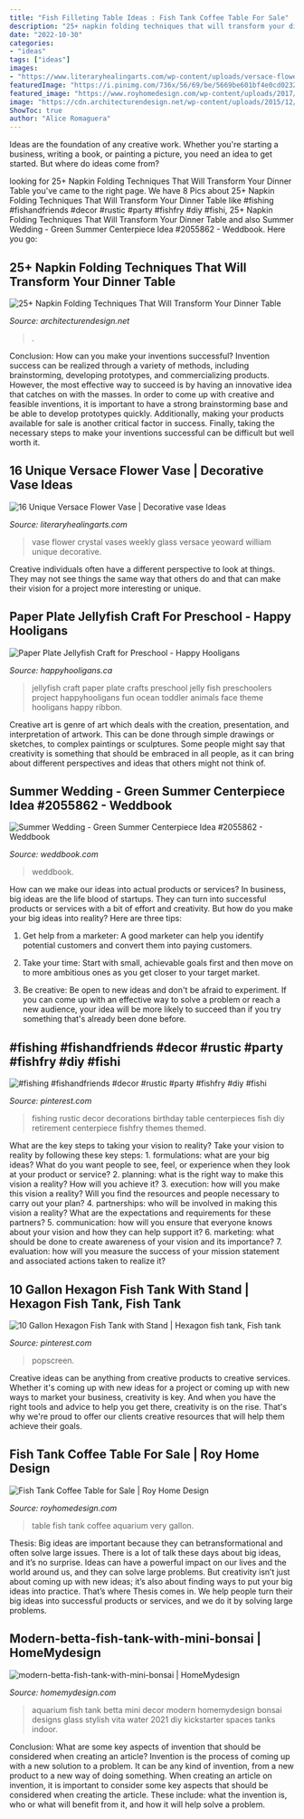 ```yaml
---
title: "Fish Filleting Table Ideas : Fish Tank Coffee Table For Sale"
description: "25+ napkin folding techniques that will transform your dinner table"
date: "2022-10-30"
categories:
- "ideas"
tags: ["ideas"]
images:
- "https://www.literaryhealingarts.com/wp-content/uploads/versace-flower-vase-of-21-crystal-glass-vase-the-weekly-world-with-regard-to-wedding-floral-centerpieces-new-living-room-vases-wedding.jpg"
featuredImage: "https://i.pinimg.com/736x/56/69/be/5669be601bf4e0cd0232fdb1e956b1dd--decor-rustic-fishing.jpg"
featured_image: "https://www.royhomedesign.com/wp-content/uploads/2017/07/fish-tank-coffee-table-for-sale-10.jpg"
image: "https://cdn.architecturendesign.net/wp-content/uploads/2015/12/AD-Napkin-Folding-Techniques-That-Will-Transform-Your-Dinner-Table-16.jpg"
ShowToc: true
author: "Alice Romaguera"
---
```



Ideas are the foundation of any creative work. Whether you're starting a business, writing a book, or painting a picture, you need an idea to get started. But where do ideas come from?

	

		
looking for 25+ Napkin Folding Techniques That Will Transform Your Dinner Table you've came to the right page. We have 8 Pics about 25+ Napkin Folding Techniques That Will Transform Your Dinner Table like #fishing #fishandfriends #decor #rustic #party #fishfry #diy #fishi, 25+ Napkin Folding Techniques That Will Transform Your Dinner Table and also Summer Wedding - Green Summer Centerpiece Idea #2055862 - Weddbook. Here you go:
		
    
## 25+ Napkin Folding Techniques That Will Transform Your Dinner Table

<img loading=lazy src="https://cdn.architecturendesign.net/wp-content/uploads/2015/12/AD-Napkin-Folding-Techniques-That-Will-Transform-Your-Dinner-Table-16.jpg" onerror="this.onerror=null;this.src='https://tse4.mm.bing.net/th?id=OIP.qDlC1GwZeEs7pe_kaEeYbQHaMl&amp;pid=15.1';" alt="25+ Napkin Folding Techniques That Will Transform Your Dinner Table">

_Source: architecturendesign.net_

>. 

	

Conclusion: How can you make your inventions successful?
Invention success can be realized through a variety of methods, including brainstorming, developing prototypes, and commercializing products. However, the most effective way to succeed is by having an innovative idea that catches on with the masses. In order to come up with creative and feasible inventions, it is important to have a strong brainstorming base and be able to develop prototypes quickly. Additionally, making your products available for sale is another critical factor in success. Finally, taking the necessary steps to make your inventions successful can be difficult but well worth it.

    
## 16 Unique Versace Flower Vase | Decorative Vase Ideas

<img loading=lazy src="https://www.literaryhealingarts.com/wp-content/uploads/versace-flower-vase-of-21-crystal-glass-vase-the-weekly-world-with-regard-to-wedding-floral-centerpieces-new-living-room-vases-wedding.jpg" onerror="this.onerror=null;this.src='https://tse1.mm.bing.net/th?id=OIP.Hy56ri783l42sYUr6tnH-wHaJ3&amp;pid=15.1';" alt="16 Unique Versace Flower Vase | Decorative vase Ideas">

_Source: literaryhealingarts.com_

>vase flower crystal vases weekly glass versace yeoward william unique decorative. 

	

Creative individuals often have a different perspective to look at things. They may not see things the same way that others do and that can make their vision for a project more interesting or unique.

    
## Paper Plate Jellyfish Craft For Preschool - Happy Hooligans

<img loading=lazy src="https://happyhooligans.ca/wp-content/uploads/2015/02/paper-plate-jelly-fish-craft-373x560.jpg" onerror="this.onerror=null;this.src='https://tse2.mm.bing.net/th?id=OIP.1bmcSgAZ_woB7P4he3Hr2gAAAA&amp;pid=15.1';" alt="Paper Plate Jellyfish Craft for Preschool - Happy Hooligans">

_Source: happyhooligans.ca_

>jellyfish craft paper plate crafts preschool jelly fish preschoolers project happyhooligans fun ocean toddler animals face theme hooligans happy ribbon. 

	

Creative art is genre of art which deals with the creation, presentation, and interpretation of artwork. This can be done through simple drawings or sketches, to complex paintings or sculptures. Some people might say that creativity is something that should be embraced in all people, as it can bring about different perspectives and ideas that others might not think of.

    
## Summer Wedding - Green Summer Centerpiece Idea #2055862 - Weddbook

<img loading=lazy src="http://s3.weddbook.me/t1/2/0/5/2055862/green-summer-centerpiece-idea-gorgeous-green-pinterest.jpg" onerror="this.onerror=null;this.src='https://tse4.mm.bing.net/th?id=OIP.Ly3ACK7ydwX-fwdEFxtU9AHaMW&amp;pid=15.1';" alt="Summer Wedding - Green Summer Centerpiece Idea #2055862 - Weddbook">

_Source: weddbook.com_

>weddbook. 

	

How can we make our ideas into actual products or services?
In business, big ideas are the life blood of startups. They can turn into successful products or services with a bit of effort and creativity. But how do you make your big ideas into reality? Here are three tips:
1) Get help from a marketer: A good marketer can help you identify potential customers and convert them into paying customers.

2) Take your time: Start with small, achievable goals first and then move on to more ambitious ones as you get closer to your target market.

3) Be creative: Be open to new ideas and don't be afraid to experiment. If you can come up with an effective way to solve a problem or reach a new audience, your idea will be more likely to succeed than if you try something that's already been done before.

    
## #fishing #fishandfriends #decor #rustic #party #fishfry #diy #fishi

<img loading=lazy src="https://i.pinimg.com/736x/56/69/be/5669be601bf4e0cd0232fdb1e956b1dd--decor-rustic-fishing.jpg" onerror="this.onerror=null;this.src='https://tse3.mm.bing.net/th?id=OIP.dOBWtt-QGw0adxqWE_QjOQHaJ3&amp;pid=15.1';" alt="#fishing #fishandfriends #decor #rustic #party #fishfry #diy #fishi">

_Source: pinterest.com_

>fishing rustic decor decorations birthday table centerpieces fish diy retirement centerpiece fishfry themes themed. 

	

What are the key steps to taking your vision to reality?
Take your vision to reality by following these key steps: 1. formulations: what are your big ideas? What do you want people to see, feel, or experience when they look at your product or service? 2. planning: what is the right way to make this vision a reality? How will you achieve it? 3. execution: how will you make this vision a reality? Will you find the resources and people necessary to carry out your plan? 4. partnerships: who will be involved in making this vision a reality? What are the expectations and requirements for these partners? 5. communication: how will you ensure that everyone knows about your vision and how they can help support it? 6. marketing: what should be done to create awareness of your vision and its importance? 7. evaluation: how will you measure the success of your mission statement and associated actions taken to realize it?

    
## 10 Gallon Hexagon Fish Tank With Stand | Hexagon Fish Tank, Fish Tank

<img loading=lazy src="https://i.pinimg.com/736x/c2/af/b4/c2afb4618acc23f239c3fad735f3cbcc.jpg" onerror="this.onerror=null;this.src='https://tse3.mm.bing.net/th?id=OIP.OovBD2HP9elvroR8-pwLkwHaJ3&amp;pid=15.1';" alt="10 Gallon Hexagon Fish Tank with Stand | Hexagon fish tank, Fish tank">

_Source: pinterest.com_

>popscreen. 

	

Creative ideas can be anything from creative products to creative services. Whether it's coming up with new ideas for a project or coming up with new ways to market your business, creativity is key. And when you have the right tools and advice to help you get there, creativity is on the rise. That's why we're proud to offer our clients creative resources that will help them achieve their goals.

    
## Fish Tank Coffee Table For Sale | Roy Home Design

<img loading=lazy src="https://www.royhomedesign.com/wp-content/uploads/2017/07/fish-tank-coffee-table-for-sale-10.jpg" onerror="this.onerror=null;this.src='https://tse1.mm.bing.net/th?id=OIP.kk9fh_irWXDJm4nCMxKThwHaHa&amp;pid=15.1';" alt="Fish Tank Coffee Table for Sale | Roy Home Design">

_Source: royhomedesign.com_

>table fish tank coffee aquarium very gallon. 

	

Thesis: Big ideas are important because they can betransformational and often solve large issues.
There is a lot of talk these days about big ideas, and it’s no surprise. Ideas can have a powerful impact on our lives and the world around us, and they can solve large problems. But creativity isn’t just about coming up with new ideas; it’s also about finding ways to put your big ideas into practice. That’s where Thesis comes in. We help people turn their big ideas into successful products or services, and we do it by solving large problems.

    
## Modern-betta-fish-tank-with-mini-bonsai | HomeMydesign

<img loading=lazy src="https://homemydesign.com/wp-content/uploads/2021/01/modern-betta-fish-tank-with-mini-bonsai.jpg" onerror="this.onerror=null;this.src='https://tse2.mm.bing.net/th?id=OIP.PprngyuPdsyG-pKAxBW5EAHaLF&amp;pid=15.1';" alt="modern-betta-fish-tank-with-mini-bonsai | HomeMydesign">

_Source: homemydesign.com_

>aquarium fish tank betta mini decor modern homemydesign bonsai designs glass stylish vita water 2021 diy kickstarter spaces tanks indoor. 

	

Conclusion: What are some key aspects of invention that should be considered when creating an article?
Invention is the process of coming up with a new solution to a problem. It can be any kind of invention, from a new product to a new way of doing something. When creating an article on invention, it is important to consider some key aspects that should be considered when creating the article. These include: what the invention is, who or what will benefit from it, and how it will help solve a problem.

